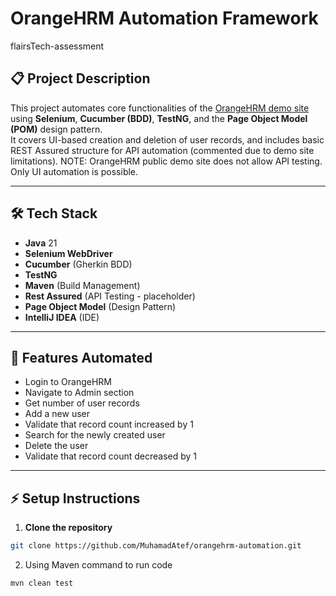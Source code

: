 # OrangeHRM Automation Framework
flairsTech-assessment

## 📋 Project Description

This project automates core functionalities of the [OrangeHRM demo site](https://opensource-demo.orangehrmlive.com/) using **Selenium**, **Cucumber (BDD)**, **TestNG**, and the **Page Object Model (POM)** design pattern.  
It covers UI-based creation and deletion of user records, and includes basic REST Assured structure for API automation (commented due to demo site limitations).
NOTE: OrangeHRM public demo site does not allow API testing. Only UI automation is possible.

---

## 🛠 Tech Stack

- **Java** 21
- **Selenium WebDriver**
- **Cucumber** (Gherkin BDD)
- **TestNG**
- **Maven** (Build Management)
- **Rest Assured** (API Testing - placeholder)
- **Page Object Model** (Design Pattern)
- **IntelliJ IDEA** (IDE)

---

## 🚀 Features Automated

- Login to OrangeHRM
- Navigate to Admin section
- Get number of user records
- Add a new user
- Validate that record count increased by 1
- Search for the newly created user
- Delete the user
- Validate that record count decreased by 1

---

## ⚡ Setup Instructions

1. **Clone the repository**

```bash
git clone https://github.com/MuhamadAtef/orangehrm-automation.git
````

2.  Using Maven command to run code
 
 ```bash
mvn clean test
```

